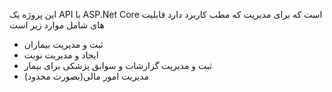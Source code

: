این پروژه یک API با ASP.Net Core است که برای مدیریت که مطب کاربرد دارد
قابلیت های شامل موارد زیر است
- ثبت و مدیریت بیماران
- ایجاد و مدیریت نوبت
- ثبت و مدیریت گزارشات و سوابق پزشکی برای بیمار
- مدیریت امور مالی(بصورت محدود)
